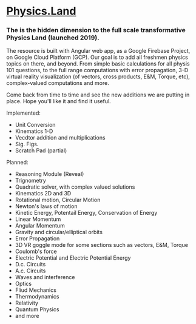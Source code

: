 # [Physics.Land](https://www.physics.land)  

### The is the hidden dimension to the full scale transformative Physics Land (launched 2019).   

The resource is built with Angular web app, as a Google Firebase Project, on Google Cloud Platform (GCP). Our goal is to add all freshmen physics topics on there, and beyond. From simple basic calculations for all physis 101 questions, to the full range computations with error propagation, 3-D virtual reality visualization (of vectors, cross products, E&M, Torque, etc), complex-valued computations and more.

Come back from time to time and see the new additions we are putting in place. Hope you'll like it and find it useful.


Implemented:

* Unit Conversion
* Kinematics 1-D
* Vecdtor addition and multiplications
* Sig. Figs.
* Scratch Pad (partial)

Planned:

* Reasoning Module (Reveal)
* Trignometry
* Quadratic solver, with complex valued solutions
* Kinematics 2D and 3D
* Rotational motion, Circular Motion
* Newton's laws of motion
* Kinetic Energy, Potentail Energy, Conservation of Energy
* Linear Momentum
* Angular Momentum
* Gravity and circular/elliptical orbits
* Error Propagation
* 3D VR goggle mode for some sections such as vectors, E&M, Torque
* Coulomb's force
* Electric Potential and Electric Potential Energy
* D.c. Circuits
* A.c. Circuits
* Waves and interference
* Optics
* Fliud Mechanics
* Thermodynamics
* Relativity
* Quantum Physics
* and more
